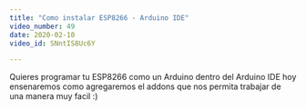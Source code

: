 ```yaml
---
title: "Como instalar ESP8266 - Arduino IDE"
video_number: 49
date: 2020-02-10
video_id: SNntIS8Uc6Y

---
```


Quieres programar tu ESP8266 como un Arduino dentro del Arduino IDE hoy ensenaremos como agregaremos el addons que nos permita trabajar de una manera muy facil :)
